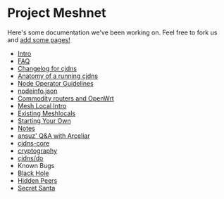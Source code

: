 # Project Meshnet

Here's some documentation we've been working on. Feel free to fork us and [add some pages!](notes/wanted.md)

* [Intro](intro.md)
 * [FAQ](faq/index.md)
 * [Changelog for cjdns](cjdns/changelog.md)
 * [Anatomy of a running cjdns](cjdns/anatomy.md)
 * [Node Operator Guidelines](cjdns/Operator_Guidelines.md)
 * [nodeinfo.json](cjdns/nodeinfo-json.md)
* [Commodity routers and OpenWrt](openwrt.md)
* [Mesh Local Intro](meshlocals/intro.md)
 * [Existing Meshlocals](meshlocals/existing/index.md)
 * [Starting Your Own](meshlocals/diy.md)
* [Notes](notes/index.md)
 * [ansuz' Q&A with Arceliar](notes/arc-workings.md)
 * [cjdns-core](notes/cjdns-core.md)
 * [cryptography](notes/cryptography.md)
 * [cjdns/do](notes/do.md)
* Known Bugs
 * [Black Hole](bugs/black-hole.md)
 * [Hidden Peers](bugs/hidden-peers.md)
 * [Secret Santa](bugs/santa.md)
